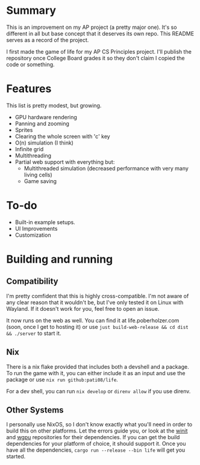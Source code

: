 # Summary
This is an improvement on my AP project (a pretty major one). It's so different in all but base concept that it deserves its own repo. This README serves as a record of the project.

I first made the game of life for my AP CS Principles project. I'll publish the repository once College Board grades it so they don't claim I copied the code or something.

# Features
This list is pretty modest, but growing.
- GPU hardware rendering
- Panning and zooming
- Sprites
- Clearing the whole screen with 'c' key
- O(n) simulation (I think)
- Infinite grid
- Multithreading
- Partial web support with everything but:
    - Multithreaded simulation (decreased performance with very many living cells)
    - Game saving

# To-do
- Built-in example setups.
- UI Improvements
- Customization

# Building and running

## Compatibility
I'm pretty comfident that this is highly cross-compatible. I'm not aware of any clear reason that it wouldn't be, but I've only tested it on Linux with Wayland. If it doesn't work for you, feel free to open an issue.

It now runs on the web as well. You can find it at life.poberholzer.com (soon, once I get to hosting it) or use `just build-web-release && cd dist && ./server` to start it.

## Nix
There is a nix flake provided that includes both a devshell and a package. To run the game with it, you can either include it as an input and use the package or use `nix run github:pati08/life`.

For a dev shell, you can run `nix develop` or `direnv allow` if you use direnv.

## Other Systems
I personally use NixOS, so I don't know exactly what you'll need in order to build this on other platforms. Let the errors guide you, or look at the [winit](https://github.com/rust-windowing/winit) and [wgpu](https://github.com/gfx-rs/wgpu) repositories for their dependencies. If you can get the build dependencies for your platform of choice, it should support it. Once you have all the dependencies, `cargo run --release --bin life` will get you started.
